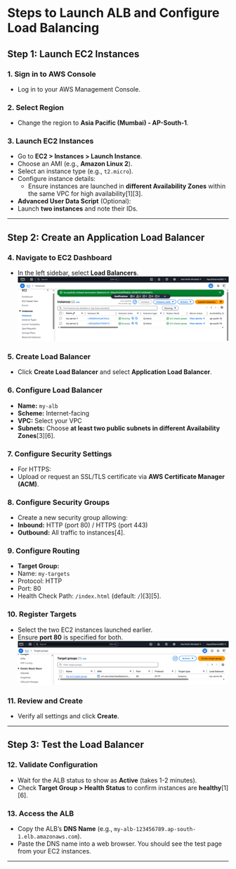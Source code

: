 # Steps to Launch ALB and Configure Load Balancing

## Step 1: Launch EC2 Instances

### 1. Sign in to AWS Console
- Log in to your AWS Management Console.

### 2. Select Region
- Change the region to **Asia Pacific (Mumbai) - AP-South-1**.

### 3. Launch EC2 Instances
- Go to **EC2 > Instances > Launch Instance**.
- Choose an AMI (e.g., **Amazon Linux 2**).
- Select an instance type (e.g., `t2.micro`).
- Configure instance details:
  - Ensure instances are launched in **different Availability Zones** within the same VPC for high availability[1][3].
- **Advanced User Data Script** (Optional):  
- Launch **two instances** and note their IDs.

---

## Step 2: Create an Application Load Balancer

### 4. Navigate to EC2 Dashboard
- In the left sidebar, select **Load Balancers**.
![ec2](img.devops/day-3.ec2.png)
### 5. Create Load Balancer
- Click **Create Load Balancer** and select **Application Load Balancer**.

### 6. Configure Load Balancer
- **Name:** `my-alb`  
- **Scheme:** Internet-facing  
- **VPC:** Select your VPC  
- **Subnets:** Choose **at least two public subnets in different Availability Zones**[3][6].

### 7. Configure Security Settings
- For HTTPS:  
- Upload or request an SSL/TLS certificate via **AWS Certificate Manager (ACM)**.

### 8. Configure Security Groups
- Create a new security group allowing:
- **Inbound:** HTTP (port 80) / HTTPS (port 443)  
- **Outbound:** All traffic to instances[4].

### 9. Configure Routing
- **Target Group:**  
- Name: `my-targets`  
- Protocol: HTTP  
- Port: 80  
- Health Check Path: `/index.html` (default: `/`)[3][5].

### 10. Register Targets
- Select the two EC2 instances launched earlier.
- Ensure **port 80** is specified for both.
![target grouping](img.devops/Day-5.target%20group.png)

### 11. Review and Create
- Verify all settings and click **Create**.

---

## Step 3: Test the Load Balancer

### 12. Validate Configuration
- Wait for the ALB status to show as **Active** (takes 1-2 minutes).
- Check **Target Group > Health Status** to confirm instances are **healthy**[1][6].

### 13. Access the ALB
- Copy the ALB’s **DNS Name** (e.g., `my-alb-123456789.ap-south-1.elb.amazonaws.com`).
- Paste the DNS name into a web browser. You should see the test page from your EC2 instances.

---

 
